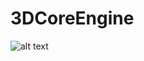# 3DCoreEngine

![alt text](https://serving.photos.photobox.com/13403313ed32274646006eb8744a899fd4322c2d7e22781e952f4b82776f9d0c50d61d14.jpg)
